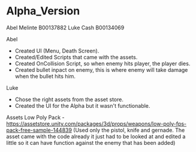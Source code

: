 # Alpha_Version

Abel Melinte B00137882
Luke Cash B00134069

Abel
- Created UI (Menu, Death Screen).
- Created/Edited Scripts that came with the assets.
- Created OnCollision Script, so when enemy hits player, the player dies.
- Created bullet inpact on enemy, this is where enemy will take damage when the bullet hits him.

Luke 
- Chose the right assets from the asset store.
- Created the UI for the Alpha but it wasn't functionable.


Assets
Low Poly Pack - https://assetstore.unity.com/packages/3d/props/weapons/low-poly-fps-pack-free-sample-144839 (Used only the pistol, knife and gernade. The asset came with the code already it just had to be looked at and edited a little so it can have function against the enemy that has been added)
